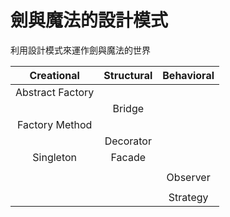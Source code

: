 # 劍與魔法的設計模式
利用設計模式來運作劍與魔法的世界


| Creational | Structural | Behavioral |
| :----: | :----: | :----: |
| Abstract Factory |  |
|  | Bridge |
| Factory Method |  |
|  | Decorator |
| Singleton | Facade |
|  |  |
|  |  | Observer |
|  |  |
|  |  | Strategy |
